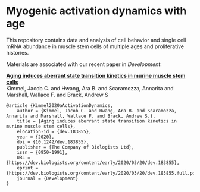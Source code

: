 # Myogenic activation dynamics with age

This repository contains data and analysis of cell behavior and single cell mRNA abundance in muscle stem cells of multiple ages and proliferative histories. 

Materials are associated with our recent paper in *Development*: 

[**Aging induces aberrant state transition kinetics in murine muscle stem cells**](https://dev.biologists.org/content/early/2020/03/20/dev.183855)  
Kimmel, Jacob C. and Hwang, Ara B. and Scaramozza, Annarita and Marshall, Wallace F. and Brack, Andrew S  

```
@article {Kimmel2020aActivationDynamics,
	author = {Kimmel, Jacob C. and Hwang, Ara B. and Scaramozza, Annarita and Marshall, Wallace F. and Brack, Andrew S.},
	title = {Aging induces aberrant state transition kinetics in murine muscle stem cells},
	elocation-id = {dev.183855},
	year = {2020},
	doi = {10.1242/dev.183855},
	publisher = {The Company of Biologists Ltd},
	issn = {0950-1991},
	URL = {https://dev.biologists.org/content/early/2020/03/20/dev.183855},
	eprint = {https://dev.biologists.org/content/early/2020/03/20/dev.183855.full.pdf},
	journal = {Development}
}
```
